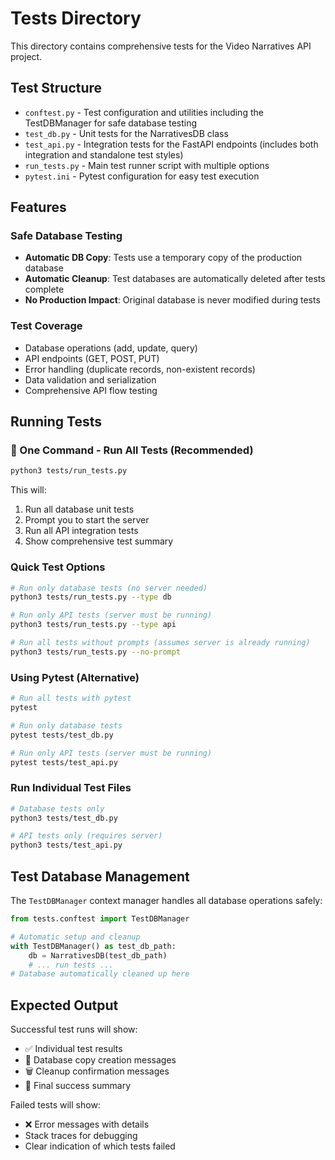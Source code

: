 # Tests Directory

This directory contains comprehensive tests for the Video Narratives API project.

## Test Structure

- `conftest.py` - Test configuration and utilities including the TestDBManager for safe database testing
- `test_db.py` - Unit tests for the NarrativesDB class
- `test_api.py` - Integration tests for the FastAPI endpoints (includes both integration and standalone test styles)
- `run_tests.py` - Main test runner script with multiple options
- `pytest.ini` - Pytest configuration for easy test execution

## Features

### Safe Database Testing

- **Automatic DB Copy**: Tests use a temporary copy of the production database
- **Automatic Cleanup**: Test databases are automatically deleted after tests complete
- **No Production Impact**: Original database is never modified during tests

### Test Coverage

- Database operations (add, update, query)
- API endpoints (GET, POST, PUT)
- Error handling (duplicate records, non-existent records)
- Data validation and serialization
- Comprehensive API flow testing

## Running Tests

### 🚀 One Command - Run All Tests (Recommended)

```bash
python3 tests/run_tests.py
```

This will:

1. Run all database unit tests
2. Prompt you to start the server
3. Run all API integration tests
4. Show comprehensive test summary

### Quick Test Options

```bash
# Run only database tests (no server needed)
python3 tests/run_tests.py --type db

# Run only API tests (server must be running)
python3 tests/run_tests.py --type api

# Run all tests without prompts (assumes server is already running)
python3 tests/run_tests.py --no-prompt
```

### Using Pytest (Alternative)

```bash
# Run all tests with pytest
pytest

# Run only database tests
pytest tests/test_db.py

# Run only API tests (server must be running)
pytest tests/test_api.py
```

### Run Individual Test Files

```bash
# Database tests only
python3 tests/test_db.py

# API tests only (requires server)
python3 tests/test_api.py
```

## Test Database Management

The `TestDBManager` context manager handles all database operations safely:

```python
from tests.conftest import TestDBManager

# Automatic setup and cleanup
with TestDBManager() as test_db_path:
    db = NarrativesDB(test_db_path)
    # ... run tests ...
# Database automatically cleaned up here
```

## Expected Output

Successful test runs will show:

- ✅ Individual test results
- 📁 Database copy creation messages
- 🗑️ Cleanup confirmation messages
- 🎉 Final success summary

Failed tests will show:

- ❌ Error messages with details
- Stack traces for debugging
- Clear indication of which tests failed
